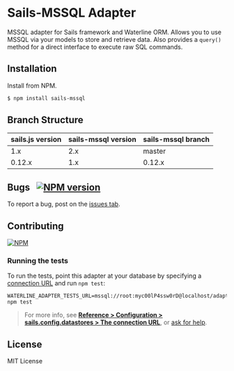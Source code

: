 # Sails-MSSQL Adapter

MSSQL adapter for Sails framework and Waterline ORM. Allows you to use MSSQL via your models to store and retrieve data.  Also provides a `query()` method for a direct interface to execute raw SQL commands.

## Installation

Install from NPM.

```bash
$ npm install sails-mssql
```

## Branch Structure

| sails.js version | sails-mssql version | sails-mssql branch |
| ----------- | ----------- | ----------- |
| 1.x | 2.x | master |
| 0.12.x | 1.x | 0.12.x |

## Bugs &nbsp; [![NPM version](https://badge.fury.io/js/sails-mssql.svg)](http://npmjs.com/package/sails-mssql)

To report a bug, post on the [issues tab](https://github.com/intel/sails-mssql/issues).

## Contributing

[![NPM](https://nodei.co/npm/sails-mssql.png?downloads=true)](http://npmjs.com/package/sails-mssql)

### Running the tests

To run the tests, point this adapter at your database by specifying a [connection URL](http://sailsjs.com/documentation/reference/configuration/sails-config-datastores#?the-connection-url) and run `npm test`:

```
WATERLINE_ADAPTER_TESTS_URL=mssql://root:myc00lP4ssw0rD@localhost/adapter_tests npm test
```

> For more info, see [**Reference > Configuration > sails.config.datastores > The connection URL**](http://sailsjs.com/documentation/reference/configuration/sails-config-datastores#?the-connection-url), or [ask for help](http://sailsjs.com/support).

## License

MIT License

